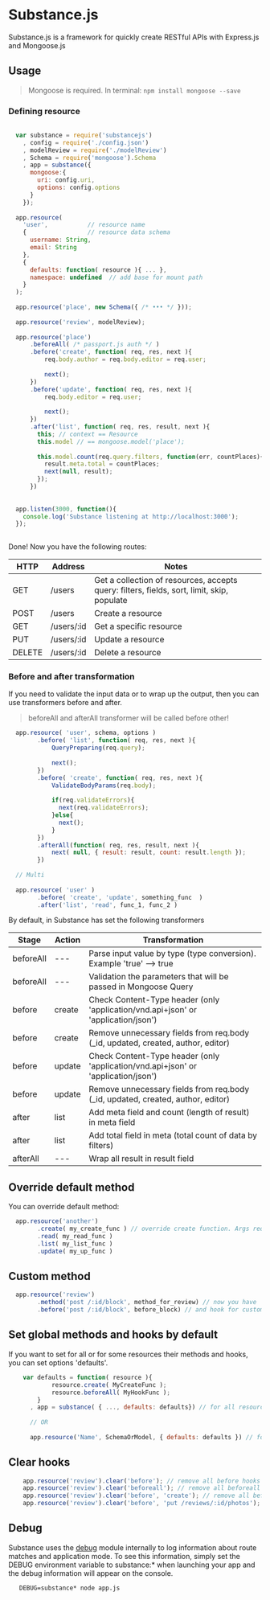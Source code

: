 Substance.js
=========

Substance.js is a framework for quickly create RESTful APIs with Express.js and Mongoose.js

## Usage

> Mongoose is required. In terminal: `npm install mongoose --save`

### Defining resource


```javascript
  
  var substance = require('substancejs')
    , config = require('./config.json')
    , modelReview = require('./modelReview')
    , Schema = require('mongoose').Schema
    , app = substance({
      mongoose:{
        uri: config.uri,
        options: config.options
      }
    });
  
  app.resource( 
    'user',           // resource name
    {                 // resource data schema
      username: String,
      email: String
    },
    {
      defaults: function( resource ){ ... },
      namespace: undefined  // add base for mount path
    }
  );
  
  app.resource('place', new Schema({ /* ••• */ }));
  
  app.resource('review', modelReview);
  
  app.resource('place')
      .beforeAll( /* passport.js auth */ )
      .before('create', function( req, res, next ){
          req.body.author = req.body.editor = req.user;
          
          next();
      })
      .before('update', function( req, res, next ){
          req.body.editor = req.user;
          
          next();
      })
      .after('list', function( req, res, result, next ){
        this; // context == Resource
        this.model // == mongoose.model('place');
      
        this.model.count(req.query.filters, function(err, countPlaces){
          result.meta.total = countPlaces;
          next(null, result);
        });
      })
  
  
  app.listen(3000, function(){
    console.log('Substance listening at http://localhost:3000');
  });
  
```

Done! Now you have the following routes:


| HTTP	| Address |	Notes |
| -------- | -------- | -------- |
| GET  | /users | Get a collection of resources, accepts query: filters, fields, sort, limit, skip, populate |
| POST | /users | Create a resource |
| GET  | /users/:id | Get a specific resource |
| PUT  | /users/:id | Update a resource |
| DELETE | /users/:id | Delete a resource |

### Before and after transformation

If you need to validate the input data or to wrap up the output, then you can use transformers before and after.

> beforeAll and afterAll transformer will be called before other!

```javascript
  app.resource( 'user', schema, options )
        .before( 'list', function( req, res, next ){
            QueryPreparing(req.query);
            
            next();
        })
        .before( 'create', function( req, res, next ){
            ValidateBodyParams(req.body);
            
            if(req.validateErrors){
              next(req.validateErrors);
            }else{
              next();
            }
        })
        .afterAll(function( req, res, result, next ){
            next( null, { result: result, count: result.length });
        })
        
  // Multi
  
  app.resource( 'user' )
        .before( 'create', 'update', something_func  )
        .after('list', 'read', func_1, func_2 )
```

By default, in Substance has set the following transformers

| Stage | Action | Transformation |
| ----- | ------ | -------------- |
| beforeAll | --- | Parse input value by type (type conversion). Example 'true' --> true |
| beforeAll | --- | Validation the parameters that will be passed in  Mongoose Query |
| before | create | Check Content-Type header (only 'application/vnd.api+json' or 'application/json') |
| before | create | Remove unnecessary fields from req.body (_id, updated, created, author, editor) |
| before | update | Check Content-Type header (only 'application/vnd.api+json' or 'application/json') |
| before | update | Remove unnecessary fields from req.body (_id, updated, created, author, editor) |
| after | list | Add meta field and count (length of result) in meta field |
| after | list | Add total field in meta (total count of data by filters) |
| afterAll | --- | Wrap all result in result field |

## Override default method
You can override default method:

```javascript
  app.resource('another')
        .create( my_create_func ) // override create function. Args req, res, next
        .read( my_read_func )
        .list( my_list_func )
        .update( my_up_func )
```

## Custom method

```javascript
  app.resource('review')
        .method('post /:id/block', method_for_review) // now you have  POST /reviews/:id/block method
        .before('post /:id/block', before_block) // and hook for custom method
```

## Set global methods and hooks by default
If you want to set for all or for some resources their methods and hooks, you can set options 'defaults'.

```javascript
    var defaults = function( resource ){   
            resource.create( MyCreateFunc );
            resource.beforeAll( MyHookFunc ); 
        }
      , app = substance( { ..., defaults: defaults}) // for all resources
      
      // OR
      
      app.resource('Name', SchemaOrModel, { defaults: defaults }) // for current resource
```

## Clear hooks

```javascript
    app.resource('review').clear('before'); // remove all before hooks
    app.resource('review').clear('beforeall'); // remove all beforeall hooks
    app.resource('review').clear('before', 'create'); // remove all before create hooks
    app.resource('review').clear('before', 'put /reviews/:id/photos'); // remove all before custom method hooks
```

## Debug

Substance uses the [debug](https://github.com/visionmedia/debug) module internally to log information about route matches and application mode. To see this information, simply set the DEBUG environment variable to substance:* when launching your app and the debug information will appear on the console.

```
   DEBUG=substance* node app.js
```
